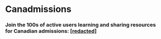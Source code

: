 # Canadmissions
### Join the 100s of active users learning and sharing resources for Canadian admissions: [[redacted]](https://www.google.com)

